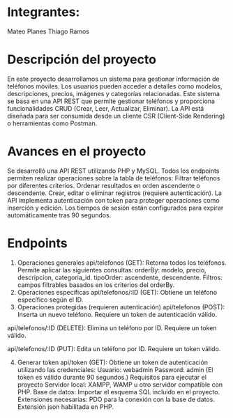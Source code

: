 # Integrantes:

Mateo Planes
Thiago Ramos

# Descripción del proyecto
En este proyecto desarrollamos un sistema para gestionar información de teléfonos móviles. Los usuarios pueden acceder a detalles como modelos, descripciones, precios, imágenes y categorías relacionadas. Este sistema se basa en una API REST que permite gestionar teléfonos y proporciona funcionalidades CRUD (Crear, Leer, Actualizar, Eliminar). La API está diseñada para ser consumida desde un cliente CSR (Client-Side Rendering) o herramientas como Postman.

# Avances en el proyecto
Se desarrolló una API REST utilizando PHP y MySQL.
Todos los endpoints permiten realizar operaciones sobre la tabla de teléfonos:
Filtrar teléfonos por diferentes criterios.
Ordenar resultados en orden ascendente o descendente.
Crear, editar o eliminar registros (requiere autenticación).
La API implementa autenticación con token para proteger operaciones como inserción y edición.
Los tiempos de sesión están configurados para expirar automáticamente tras 90 segundos.

# Endpoints
1. Operaciones generales
api/telefonos (GET):
Retorna todos los teléfonos. Permite aplicar las siguientes consultas:
orderBy: modelo, precio, descripcion, categoria_id.
tipoOrder: ascendente, descendente.
Filtros: campos filtrables basados en los criterios del orderBy.
2. Operaciones específicas
api/telefonos/:ID (GET):
Obtiene un teléfono específico según el ID.
3. Operaciones protegidas (requieren autenticación)
api/telefonos (POST):
Inserta un nuevo teléfono. Requiere un token de autenticación válido.

api/telefonos/:ID (DELETE):
Elimina un teléfono por ID. Requiere un token válido.

api/telefonos/:ID (PUT):
Edita un teléfono por ID. Requiere un token válido.

4. Generar token
api/token (GET):
Obtiene un token de autenticación utilizando las credenciales:
Usuario: webadmin
Password: admin
(El token es válido durante 90 segundos.)
Requisitos para ejecutar el proyecto
Servidor local: XAMPP, WAMP u otro servidor compatible con PHP.
Base de datos: Importar el esquema SQL incluido en el proyecto.
Extensiones necesarias:
PDO para la conexión con la base de datos.
Extensión json habilitada en PHP.

